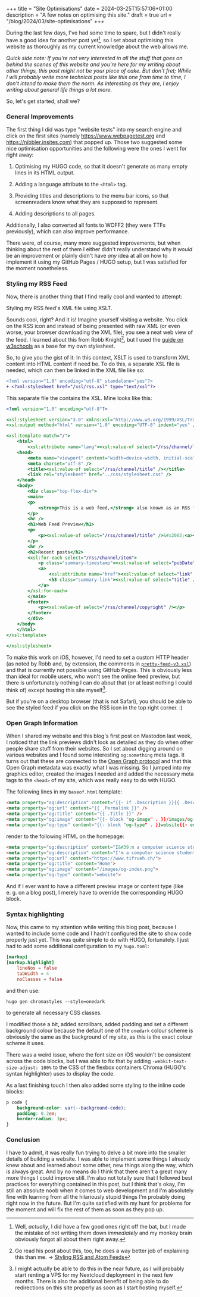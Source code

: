 +++
title = "Site Optimisations"
date = 2024-03-25T15:57:06+01:00
description = "A few notes on optimising this site."
draft = true
url = "/blog/2024/03/site-optimisations"
+++

During the last few days, I've had some time to spare, but I didn't really have
a good idea for another post yet[^1], so I set about optimising this website as
thoroughly as my current knowledge about the web allows me.

[^1]: Well, *actually*, I did have a few good ones right off the bat, but I made
    the mistake of not writing them down *immediately* and my monkey brain
    obviously forgot all about them right away.

*Quick side note: If you're not very interested in all the stuff that goes on
behind the scenes of this website and you're here for my writing about other
things, this post might not be your piece of cake. But don't fret; While I will
probably write more technical posts like this one from time to time, I don't
intend to make them the norm. As interesting as they are, I enjoy writing about
general life things a lot more.*

So, let's get started, shall we?

### General Improvements

The first thing I did was type "website tests" into my search engine and
click on the first sites (namely <https://www.webpagetest.org> and
<https://nibbler.insites.com>) that popped up. Those two suggested some nice
optimisation opportunities and the following were the ones I went for
right away:

1. Optimising my HUGO code, so that it doesn't generate as many empty lines in
   its HTML output.

1. Adding a language attribute to the `<html>` tag.

1. Providing titles and descriptions to the menu bar icons, so that
   screenreaders know what they are supposed to represent.

1. Adding descriptions to all pages.

Additionally, I also converted all fonts to WOFF2 (they were TTFs previously),
which can also improve performance.

There were, of course, many more suggested improvements, but when thinking about
the rest of them I either didn't really understand why it *would* be an
improvement or plainly didn't have *any* idea at all on how to implement it
using my GitHub Pages / HUGO setup, but I was satisfied for the moment
nonetheless.

### Styling my RSS Feed

Now, there is another thing that I find really cool and wanted to attempt:

Styling my RSS feed's XML file using XSLT. 

Sounds cool, right? And it is! Imagine yourself visiting a website. You click on
the RSS icon and instead of being presented with raw XML (or even worse, your
browser downloading the XML file), you see a neat web view of the feed. I
learned about this from Robb Knight[^2], but I used the [guide on
w3schools](https://www.w3schools.com/xml/xsl_intro.asp) as a base for my own
stylesheet.

[^2]: Go read his post about this, too, he does a way better job of explaining
    this than me. &rarr; [Styling RSS and Atom
    Feeds](https://rknight.me/blog/styling-rss-and-atom-feeds/)

So, to give you the gist of it: In this context, XSLT is used to transform XML
content into HTML content if need be. To do this, a separate XSL file is needed,
which can then be linked in the XML file like so:

```diff
<?xml version="1.0" encoding="utf-8" standalone="yes"?>
+ <?xml-stylesheet href="/xsl/rss.xsl" type="text/xsl"?>
```

This separate file the contains the XSL. Mine looks like this:

```xsl
<?xml version="1.0" encoding="utf-8"?>

<xsl:stylesheet version="3.0" xmlns:xsl="http://www.w3.org/1999/XSL/Transform">
<xsl:output method="html" version="1.0" encoding="UTF-8" indent="yes" />

<xsl:template match="/">
    <html>
        <xsl:attribute name="lang"><xsl:value-of select="/rss/channel/language" /></xsl:attribute>
    <head>
        <meta name="viewport" content="width=device-width, initial-scale=1, maximum-scale=1"/>
        <meta charset="utf-8" />
        <title><xsl:value-of select="/rss/channel/title" /></title>
        <link rel="stylesheet" href="../css/stylesheet.css" />
    </head>
    <body>
        <div class="top-flex-div">
        <main>
        <p>
            <strong>This is a web feed,</strong> also known as an RSS feed. <strong>Subscribe</strong> by copying the URL from the address bar into your newsreader.
        </p>
        <hr />
        <h1>Web Feed Preview</h1>
        <p>
            <p><xsl:value-of select="/rss/channel/title" />&#x2002;<a><xsl:attribute name="href"><xsl:value-of select="/rss/channel/link" /></xsl:attribute>&#x2192; Visit website</a></p>
        </p>
        <hr />
        <h2>Recent posts</h2>
        <xsl:for-each select="/rss/channel/item">
            <p class="summary-timestamp"><xsl:value-of select="pubDate" /></p>
            <a>
                <xsl:attribute name="href"><xsl:value-of select="link" /></xsl:attribute>
                <h3 class="summary-link"><xsl:value-of select="title" /></h3>
            </a>
        </xsl:for-each>
        </main>
        <footer>
            <p><xsl:value-of select="/rss/channel/copyright" /></p>
        </footer>
        </div>
    </body>
    </html>
</xsl:template>

</xsl:stylesheet>
```

To make this work on iOS, however, I'd need to set a custom HTTP header (as
noted by Robb and, by extension, the comments in
[`pretty-feed-v3.xsl`](https://github.com/genmon/aboutfeeds/blob/main/tools/pretty-feed-v3.xsl))
and that is currently not possible using GitHub Pages. This is obviously less
than ideal for mobile users, who won't see the online feed preview, but there is
unfortunately nothing I can do about that (or at least nothing I could think of)
except hosting this site myself[^3].

But if you're on a desktop browser (that is not Safari), you should be able to
see the styled feed if you click on the RSS icon in the top right corner. :)

[^3]: I might actually be able to do this in the near future, as I will probably
    start renting a VPS for my Nextcloud deployment in the next few months.
    There is also the additional benefit of being able to do redirections on
    this site properly as soon as I start hosting myself.

### Open Graph Information

When I shared my website and this blog's first post on Mastodon last week, I
noticed that the link previews didn't look as detailed as they do when other
people share stuff from their websites. So I set about digging around on various
websites and I found some interesting `og:something` meta tags. It turns out
that these are connected to the [Open Graph protocol](https://ogp.me) and that
this Open Graph metadata was exactly what I was missing. So I jumped into my
graphics editor, created the images I needed and added the necessary meta tags
to the `<head>` of my site, which was really easy to do with HUGO.

The following lines in my `baseof.html` template:

```html
<meta property="og:description" content="{{- if .Description }}{{ .Description }}{{- else }}{{ .Content | truncate 150 }}{{- end }}" />
<meta property="og:url" content="{{ .Permalink }}" />
<meta property="og:title" content="{{ .Title }}" />
<meta property="og:image" content="{{- block "og-image" . }}/images/og-index.png{{- end}}" />
<meta property="og:type" content="{{- block "og-type" . }}website{{- end}}" />
```

render to the following HTML on the homepage:

```html
<meta property="og:description" content="I&#39;m a computer science student and a generally techy person. Lately I&#39;ve begun delving a bit more into the whole indie web thing and now I have my own website. All very exciting!"/>
<meta property="og:description" content="I'm a computer science student and a generally techy person. Lately I've begun delving a bit more into the whole indie web thing and now I have my own website. All very exciting!">
<meta property="og:url" content="https://www.tifrueh.ch/">
<meta property="og:title" content="Home">
<meta property="og:image" content="/images/og-index.png">
<meta property="og:type" content="website">
```

And if I ever want to have a different preview image or content type (like
e.&nbsp;g. on a blog post), I merely have to override the corresponding HUGO
block.

### Syntax highlighting

Now, this came to my attention while writing this blog post, because I wanted to
include some code and I hadn't configured the site to show code properly just
yet. This was quite simple to do with HUGO, fortunately. I just had to add some
additional configuration to my `hugo.toml`:

```toml
[markup]
[markup.highlight]
    lineNos = false
    tabWidth = 4
    noClasses = false
```

and then use:

```shell
hugo gen chromastyles --style=onedark
```

to generate all necessary CSS classes.

I modified those a bit, added scrollbars, added padding and set a different
background colour because the default one of the `onedark` colour scheme is
obviously the same as the background of my site, as this is the exact colour scheme it
uses.

There was a weird issue, where the font size on iOS wouldn't be consistent
across the code blocks, but I was able to fix that by adding
`-webkit-text-size-adjust: 100%` to the CSS of the flexbox containers Chroma
(HUGO's syntax highlighter) uses to display the code.

As a last finishing touch I then also added some styling to the inline code
blocks:

```css
p code {
    background-color: var(--background-code);
    padding: 0.2em;
    border-radius: 3px;
}
```

### Conclusion

I have to admit, it was really fun trying to delve a bit more into the smaller
details of building a website. I was able to implement some things I already
knew about and learned about some other, new things along the way, which is
always great. And by no means do I think that there aren't a great many more
things I could improve still. I'm also not totally sure that I followed best
practices for everything contained in this post, but I think that's okay, I'm
still an absolute noob when it comes to web development and I'm absolutely fine
with learning from all the hilariously stupid things I'm probably doing right
now in the future. But I'm quite satisfied with my hunt for problems for the
moment and will fix the rest of them as soon as they pop up.
